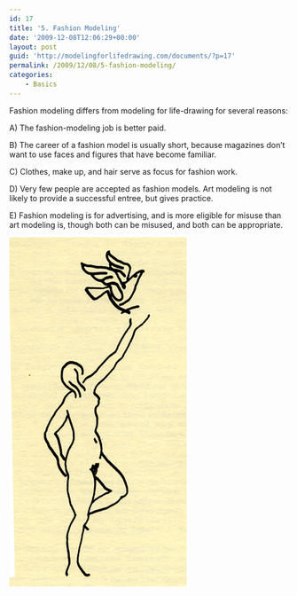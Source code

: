 ```yaml
---
id: 17
title: '5. Fashion Modeling'
date: '2009-12-08T12:06:29+00:00'
layout: post
guid: 'http://modelingforlifedrawing.com/documents/?p=17'
permalink: /2009/12/08/5-fashion-modeling/
categories:
    - Basics
---
```


Fashion modeling differs from modeling for life-drawing for
several reasons:

A) The fashion-modeling job is better paid.

B) The career of a fashion model is usually short, because
magazines don’t want to use faces and figures that have
become familiar.

C) Clothes, make up, and hair serve as focus for fashion work.

D) Very few people are accepted as fashion models. Art
modeling is not likely to provide a successful entree, but
gives practice.

E) Fashion modeling is for advertising, and is more eligible for
misuse than art modeling is, though both can be misused, and
both can be appropriate.

![](/images/6_fashion_modeling.jpg)
